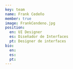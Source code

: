 ```yaml
---
key: team
name: Frank Cedeño
member: true
image: FrankCendeno.jpg
position:
  en: UI Designer
  es: Diseñador de Interfaces
  pt: Designer de interfaces
bio:
  en:
  es:
  pt:
---
```

